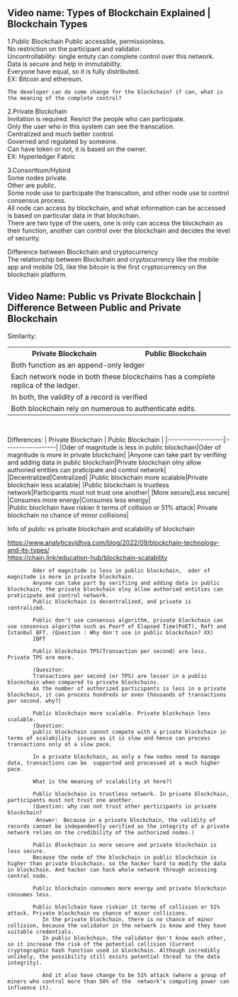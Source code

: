 ## Video name: Types of Blockchain Explained | Blockchain Types
1.Public Blockchain
    Public accessible, permissionless.  
    No restriction on the participant and validator.  
    Uncontrollability: single entuty can complete control over this network.  
    Data is secure and help in immutability.  
    Everyone have equal, so it is fully distributed.  
    EX: Bitcoin and ethereum.   

    The developer can do some change for the blockchain? if can, what is the meaning of the complete control?  

2.Private Blockchain  
    Invitation is required. Resrict the people who can participate.  
    Only the user who in this system can see the transcation.  
    Centralized and much better control.  
    Governed and regulated by someone.  
    Can have token or not, it is based on the owner.  
    EX: Hyperledger Fabric  



3.Consorttium/Hybird  
    Some nodes private.  
    Other are public.  
    Some node use to participate the transcation, and other node use to control consensus process.  
    All node can access by blockchain, and what information can be accessed is based on particular data in that blockchain.  
    There are two type of the users, one is only can access the blockchain as their function, another can control over the blockchain and decides the level of security.  

Difference between Blockchain and cryptocurrency  
    The relationship between Blockchain and cryptocurrency like the mobile app and mobile OS, like the bitcoin is the first cryptocurrency on the blockchain platform.  



## Video Name: Public vs Private Blockchain | Difference Between Public and Private Blockchain

Similarity:  
<table>
    <tr>
        <th>Private Blockchain</th>
        <th>Public Blockchain</th>
    </tr>
    <tr>
        <td colspan="2">Both function as an append-only ledger</td>
    </tr>
    <tr>
        <td colspan="2">Each network node in both these blockchains has a complete replica of the ledger.</td>
    </tr>
    <tr>
        <td colspan="2">In both, the validity of a record is verified</td>
    </tr>
    <tr>
        <td colspan="2">Both blockchain rely on numerous to authenticate edits.</td>
    </tr>
</table>​

Differences:
| Private Blockchain | Public Blockchain |
|:-------------------|:------------------|
|Oder of magnitude is less in public blockchain|Oder of magnitude is more in private blockchain|
|Anyone can take part by verifiing and adding data in public blockchain|Private blockchain olny allow authoried entities can praticipate and control network|
|Decentralized|Centralized|
|Public blockchain more scalable|Private blockchain less scalable|
|Public blockchain is trustless network|Participants must not trust one another|
|More secure|Less secure|
|Consumes more energy|Consumes less energy|    
|Public bloclchain have riskier it terms of collision or 51% attack| Private blockchain no chance of minor collisions|

Info of public vs private blockchain and scalability of blockchain  

https://www.analyticsvidhya.com/blog/2022/09/blockchain-technology-and-its-types/  
https://chain.link/education-hub/blockchain-scalability  



            Oder of magnitude is less in public blockchain,  oder of magnitude is more in private blockchain.
            Anyone can take part by verifiing and adding data in public blockchain, the private blockchain olny allow authoried entities can praticipate and control network.
            Public blockchain is decentralized, and private is centralized.

            Public don't use consensus algorithm, private blockchain can use consensus algorithm such as Poorf of Elapsed Time(PoET), Raft and Istanbul BFT. (Question : Why don't use in public blockchain? XX)
            IBFT

            Public blockchain TPS(Transaction per second) are less. Private TPS are more. 

            (Quesiton: 
            Transactions per second (or TPS) are lesser in a public blockchain when compared to private blockchains.  
            As the number of authorized participants is less in a private blockchain, it can process hundreds or even thousands of transactions per second. why?)

            Public blockchain more scalable. Private blockchain less scalable.
            (Question: 
            public blockchain cannot compete with a private blockchain in terms of scalability  issues as it is slow and hence can process transactions only at a slow pace. 

            In a private blockchain, as only a few nodes need to manage data, transactions can be  supported and processed at a much higher pace.

            What is the meaning of scalability at here?)

            Public blockchain is trustless network. In private blockchain, participants must not trust one another.
            (Question: why can not trust other perticipants in private blockchain? 
             Answer:　Because in a private blockchain, the validity of records cannot be independently verified as the integrity of a private network relies on the credibility of the authorized nodes.)

            Public Blockchain is more secure and private blockchain is less secure. 
            Because the node of the blockchain in public blockchain is higher than private blockchain, so the hacker hard to modify the data in blockchain. And hacker can hack whole network through accessing central node.

            Public blockchain consumes more energy and private blockchain consumes less.

            Public bloclchain have riskier it terms of collision or 51% attack. Private blockchain no chance of minor collisions.
               In the private blockchain, there is no chance of minor collision, because the validator in the network is know and they have suitable credentials.
               In public blockchain, the validator don't know each other, so it increase the risk of the potential collision (Current cryptographic hash function used in blockchain. Although incredibly unlikely, the possibility still exists potential threat to the data integrity).

               And it also have change to be 51% attack (where a group of miners who control more than 50% of the  network’s computing power can influence it).